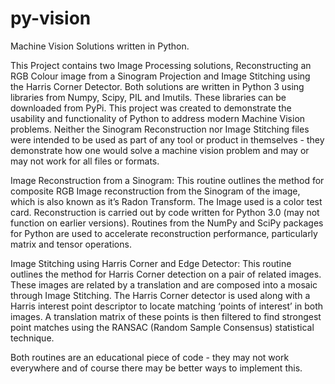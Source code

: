 # py-vision
Machine Vision Solutions written in Python.

This Project contains two Image Processing solutions, Reconstructing an RGB Colour image from a Sinogram Projection and Image Stitching using the Harris Corner Detector.
Both solutions are written in Python 3 using libraries from Numpy, Scipy, PIL and Imutils. These libraries can be downloaded from PyPi.
This project was created to demonstrate the usability and functionality of Python to address modern Machine Vision problems. Neither the Sinogram Reconstruction
nor Image Stitching files were intended to be used as part of any tool or product in themselves - they demonstrate how one would solve a machine vision problem and may or
may not work for all files or formats.

Image Reconstruction from a Sinogram: This routine outlines the method for composite RGB Image reconstruction from the Sinogram of the image, which is also known as it’s 
Radon Transform. The Image used is a color test card. Reconstruction is carried out by code written for Python 3.0 (may not function on earlier versions). Routines from the 
NumPy and SciPy packages for Python are used to accelerate reconstruction performance, particularly matrix and tensor operations. 

Image Stitching using Harris Corner and Edge Detector: This routine outlines the method for Harris Corner detection on a pair of related images. These images are related by 
a translation and are composed into a mosaic through Image Stitching. The Harris Corner detector is used along with a Harris interest point descriptor to locate matching 
‘points of interest’ in both images. A translation matrix of these points is then filtered to find strongest point matches using the RANSAC (Random Sample Consensus) 
statistical technique. 

Both routines are an educational piece of code - they may not work everywhere and of course there may be better ways to implement this.
